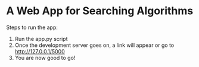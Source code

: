 # A Web App for Searching Algorithms

Steps to run the app:

1. Run the app.py script
2. Once the development server goes on, a link will appear or go to http://127.0.0.1/5000
3. You are now good to go!
